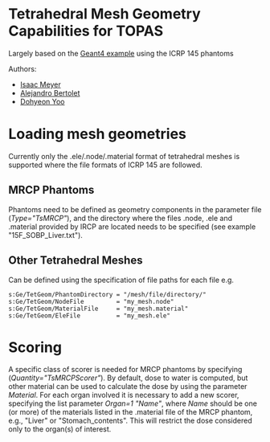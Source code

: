 # Tetrahedral Mesh Geometry Capabilities for TOPAS
Largely based on the [Geant4 example](https://github.com/Geant4/geant4/tree/dd1f179cda58f54140945ad67846ff417903a862/examples/advanced/ICRP145_HumanPhantoms) using the ICRP 145 phantoms 

Authors:
 - [Isaac Meyer](imeyer@mgh.harvard.edu)
 - [Alejandro Bertolet](abertoletreina@mgh.harvard.edu)
 - [Dohyeon Yoo](dhyoo@yuhs.ac)

# Loading mesh geometries
Currently only the .ele/.node/.material format of tetrahedral meshes is supported where the file formats of ICRP 145 are followed.
## MRCP Phantoms
Phantoms need to be defined as geometry components in the parameter file (*Type="TsMRCP"*), and the directory where the files .node, .ele and .material provided by IRCP are located needs to be specified (see example "15F_SOBP_Liver.txt").

## Other Tetrahedral Meshes
Can be defined using the specification of file paths for each file e.g.

```
s:Ge/TetGeom/PhantomDirectory = "/mesh/file/directory/"
s:Ge/TetGeom/NodeFile         = "my_mesh.node"
s:Ge/TetGeom/MaterialFile     = "my_mesh.material"
s:Ge/TetGeom/EleFile          = "my_mesh.ele"
```

# Scoring
A specific class of scorer is needed for MRCP phantoms by specifying (*Quantity="TsMRCPScorer"*). By default, dose to water is computed, but other material can be used to calculate the dose by using the parameter *Material*.
For each organ involved it is necessary to add a new scorer, specifying the list parameter *Organ=1 "Name"*, where *Name* should be one (or more) of the materials listed in the .material file of the MRCP phantom, e.g., "Liver" or "Stomach_contents". This will restrict the dose considered only to the organ(s) of interest.
